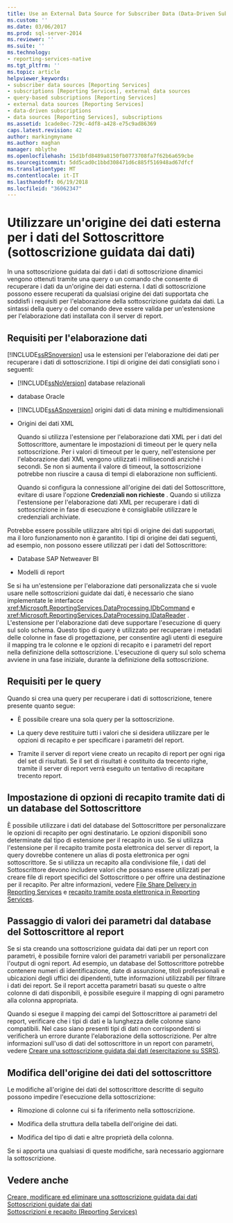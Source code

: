 ```yaml
---
title: Use an External Data Source for Subscriber Data (Data-Driven Subscription) (Usare un'origine dei dati esterna per i dati del Sottoscrittore (sottoscrizione guidata dai dati)) | Microsoft Docs
ms.custom: ''
ms.date: 03/06/2017
ms.prod: sql-server-2014
ms.reviewer: ''
ms.suite: ''
ms.technology:
- reporting-services-native
ms.tgt_pltfrm: ''
ms.topic: article
helpviewer_keywords:
- subscriber data sources [Reporting Services]
- subscriptions [Reporting Services], external data sources
- query-based subscriptions [Reporting Services]
- external data sources [Reporting Services]
- data-driven subscriptions
- data sources [Reporting Services], subscriptions
ms.assetid: 1cade8ec-729c-4df8-a428-e75c9ad86369
caps.latest.revision: 42
author: markingmyname
ms.author: maghan
manager: mblythe
ms.openlocfilehash: 15d1bfd8489a8150fb0773708fa7f62b6a659cbe
ms.sourcegitcommit: 5dd5cad0c1bbd308471d6c885f516948ad67dfcf
ms.translationtype: MT
ms.contentlocale: it-IT
ms.lasthandoff: 06/19/2018
ms.locfileid: "36062347"
---
```

# <a name="use-an-external-data-source-for-subscriber-data-data-driven-subscription"></a>Utilizzare un'origine dei dati esterna per i dati del Sottoscrittore (sottoscrizione guidata dai dati)
  In una sottoscrizione guidata dai dati i dati di sottoscrizione dinamici vengono ottenuti tramite una query o un comando che consente di recuperare i dati da un'origine dei dati esterna. I dati di sottoscrizione possono essere recuperati da qualsiasi origine dei dati supportata che soddisfi i requisiti per l'elaborazione della sottoscrizione guidata dai dati. La sintassi della query o del comando deve essere valida per un'estensione per l'elaborazione dati installata con il server di report.  
  
## <a name="data-processing-requirements"></a>Requisiti per l'elaborazione dati  
 [!INCLUDE[ssRSnoversion](../../includes/ssrsnoversion-md.md)] usa le estensioni per l'elaborazione dei dati per recuperare i dati di sottoscrizione. I tipi di origine dei dati consigliati sono i seguenti:  
  
-   [!INCLUDE[ssNoVersion](../../includes/ssnoversion-md.md)] database relazionali  
  
-   database Oracle  
  
-   [!INCLUDE[ssASnoversion](../../includes/ssasnoversion-md.md)] origini dati di data mining e multidimensionali  
  
-   Origini dei dati XML  
  
     Quando si utilizza l'estensione per l'elaborazione dati XML per i dati del Sottoscrittore, aumentare le impostazioni di timeout per le query nella sottoscrizione. Per i valori di timeout per le query, nell'estensione per l'elaborazione dati XML vengono utilizzati i millisecondi anziché i secondi. Se non si aumenta il valore di timeout, la sottoscrizione potrebbe non riuscire a causa di tempi di elaborazione non sufficienti.  
  
     Quando si configura la connessione all'origine dei dati del Sottoscrittore, evitare di usare l'opzione **Credenziali non richieste** . Quando si utilizza l'estensione per l'elaborazione dati XML per recuperare i dati di sottoscrizione in fase di esecuzione è consigliabile utilizzare le credenziali archiviate.  
  
 Potrebbe essere possibile utilizzare altri tipi di origine dei dati supportati, ma il loro funzionamento non è garantito. I tipi di origine dei dati seguenti, ad esempio, non possono essere utilizzati per i dati del Sottoscrittore:  
  
-   Database SAP Netweaver BI  
  
-   Modelli di report  
  
 Se si ha un'estensione per l'elaborazione dati personalizzata che si vuole usare nelle sottoscrizioni guidate dai dati, è necessario che siano implementate le interfacce <xref:Microsoft.ReportingServices.DataProcessing.IDbCommand> e <xref:Microsoft.ReportingServices.DataProcessing.IDataReader> . L'estensione per l'elaborazione dati deve supportare l'esecuzione di query sul solo schema. Questo tipo di query è utilizzato per recuperare i metadati delle colonne in fase di progettazione, per consentire agli utenti di eseguire il mapping tra le colonne e le opzioni di recapito e i parametri del report nella definizione della sottoscrizione. L'esecuzione di query sul solo schema avviene in una fase iniziale, durante la definizione della sottoscrizione.  
  
## <a name="query-requirements"></a>Requisiti per le query  
 Quando si crea una query per recuperare i dati di sottoscrizione, tenere presente quanto segue:  
  
-   È possibile creare una sola query per la sottoscrizione.  
  
-   La query deve restituire tutti i valori che si desidera utilizzare per le opzioni di recapito e per specificare i parametri del report.  
  
-   Tramite il server di report viene creato un recapito di report per ogni riga del set di risultati. Se il set di risultati è costituito da trecento righe, tramite il server di report verrà eseguito un tentativo di recapitare trecento report.  
  
## <a name="setting-delivery-options-using-variable-data-from-a-subscriber-database"></a>Impostazione di opzioni di recapito tramite dati di un database del Sottoscrittore  
 È possibile utilizzare i dati del database del Sottoscrittore per personalizzare le opzioni di recapito per ogni destinatario. Le opzioni disponibili sono determinate dal tipo di estensione per il recapito in uso. Se si utilizza l'estensione per il recapito tramite posta elettronica del server di report, la query dovrebbe contenere un alias di posta elettronica per ogni sottoscrittore. Se si utilizza un recapito alla condivisione file, i dati del Sottoscrittore devono includere valori che possano essere utilizzati per creare file di report specifici del Sottoscrittore o per offrire una destinazione per il recapito. Per altre informazioni, vedere [File Share Delivery in Reporting Services](file-share-delivery-in-reporting-services.md) e [recapito tramite posta elettronica in Reporting Services](e-mail-delivery-in-reporting-services.md).  
  
## <a name="passing-parameter-values-from-the-subscriber-database-to-the-report"></a>Passaggio di valori dei parametri dal database del Sottoscrittore al report  
 Se si sta creando una sottoscrizione guidata dai dati per un report con parametri, è possibile fornire valori dei parametri variabili per personalizzare l'output di ogni report. Ad esempio, un database del Sottoscrittore potrebbe contenere numeri di identificazione, date di assunzione, titoli professionali e ubicazioni degli uffici dei dipendenti, tutte informazioni utilizzabili per filtrare i dati dei report. Se il report accetta parametri basati su queste o altre colonne di dati disponibili, è possibile eseguire il mapping di ogni parametro alla colonna appropriata.  
  
 Quando si esegue il mapping dei campi del Sottoscrittore ai parametri del report, verificare che i tipi di dati e la lunghezza delle colonne siano compatibili. Nel caso siano presenti tipi di dati non corrispondenti si verificherà un errore durante l'elaborazione della sottoscrizione. Per altre informazioni sull'uso di dati del sottoscrittore in un report con parametri, vedere [Creare una sottoscrizione guidata dai dati &#40;esercitazione su SSRS&#41;](../create-a-data-driven-subscription-ssrs-tutorial.md).  
  
## <a name="modifying-the-subscriber-data-source"></a>Modifica dell'origine dei dati del sottoscrittore  
 Le modifiche all'origine dei dati del sottoscrittore descritte di seguito possono impedire l'esecuzione della sottoscrizione:  
  
-   Rimozione di colonne cui si fa riferimento nella sottoscrizione.  
  
-   Modifica della struttura della tabella dell'origine dei dati.  
  
-   Modifica del tipo di dati e altre proprietà della colonna.  
  
 Se si apporta una qualsiasi di queste modifiche, sarà necessario aggiornare la sottoscrizione.  
  
## <a name="see-also"></a>Vedere anche  
 [Creare, modificare ed eliminare una sottoscrizione guidata dai dati](data-driven-subscriptions.md)   
 [Sottoscrizioni guidate dai dati](data-driven-subscriptions.md)   
 [Sottoscrizioni e recapito &#40;Reporting Services&#41;](subscriptions-and-delivery-reporting-services.md)  
  
  